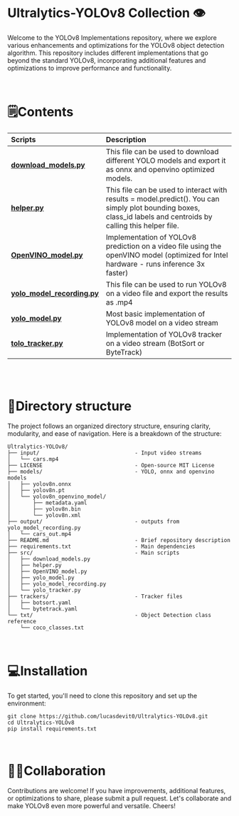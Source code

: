 # Ultralytics-YOLOv8 Collection 👁️

Welcome to the YOLOv8 Implementations repository, where we explore various enhancements and optimizations for the YOLOv8 object detection algorithm. This repository includes different implementations that go beyond the standard YOLOv8, incorporating additional features and optimizations to improve performance and functionality.

<br>

# 🗒️Contents

| **Scripts** | **Description** |
|:-------------|:----------------|
| [**download_models.py**](https://github.com/carlosfab/taxi_demand_predictor/blob/main/notebooks/11_backfill_feature_store.ipynb) | This file can be used to download different YOLO models and export it as onnx and openvino optimized models.   |
| [**helper.py**](https://github.com/carlosfab/taxi_demand_predictor/blob/main/notebooks/12_simulated_feature_pipeline.ipynb) | This file can be used to interact with results = model.predict(). You can simply plot bounding boxes, class_id labels and centroids by calling this helper file. |
| [**OpenVINO_model.py**](https://github.com/carlosfab/taxi_demand_predictor/blob/main/notebooks/12_simulated_feature_pipeline.ipynb) | Implementation of YOLOv8 prediction on a video file using the openVINO model (optimized for Intel hardware - runs inference 3x faster) |
 | [**yolo_model_recording.py**](https://github.com/carlosfab/taxi_demand_predictor/blob/main/notebooks/12_simulated_feature_pipeline.ipynb) | This file can be used to run YOLOv8 on a video file and export the results as .mp4 |
 | [**yolo_model.py**](https://github.com/carlosfab/taxi_demand_predictor/blob/main/notebooks/12_simulated_feature_pipeline.ipynb) | Most basic implementation of YOLOv8 model on a video stream |
 | [**tolo_tracker.py**](https://github.com/carlosfab/taxi_demand_predictor/blob/main/notebooks/12_simulated_feature_pipeline.ipynb) | Implementation of YOLOv8 tracker on a video stream (BotSort or ByteTrack) |
 
 <br><br>

 # 🌲Directory structure


The project follows an organized directory structure, ensuring clarity, modularity, and ease of navigation. Here is a breakdown of the structure:

```
Ultralytics-YOLOv8/
├── input/                              - Input video streams
│   └── cars.mp4
├── LICENSE                             - Open-source MIT License
├── models/                             - YOLO, onnx and openvino models
│   ├── yolov8n.onnx
│   ├── yolov8n.pt
│   └── yolov8n_openvino_model/
│       ├── metadata.yaml
│       ├── yolov8n.bin
│       └── yolov8n.xml
├── output/                             - outputs from yolo_model_recording.py
│   └── cars_out.mp4
├── README.md                           - Brief repository description
├── requirements.txt                    - Main dependencies
├── src/                                - Main scripts
│   ├── download_models.py
│   ├── helper.py
│   ├── OpenVINO_model.py
│   ├── yolo_model.py
│   ├── yolo_model_recording.py
│   └── yolo_tracker.py
├── trackers/                           - Tracker files
│   ├── botsort.yaml
│   └── bytetrack.yaml
└── txt/                                - Object Detection class reference
    └── coco_classes.txt
```
<br>

# 💻Installation

To get started, you'll need to clone this repository and set up the environment:

```shell
git clone https://github.com/lucasdevit0/Ultralytics-YOLOv8.git
cd Ultralytics-YOLOv8
pip install requirements.txt
```

<br>

# 🙌🏼Collaboration

Contributions are welcome! If you have improvements, additional features, or optimizations to share, please submit a pull request. Let's collaborate and make YOLOv8 even more powerful and versatile. Cheers!